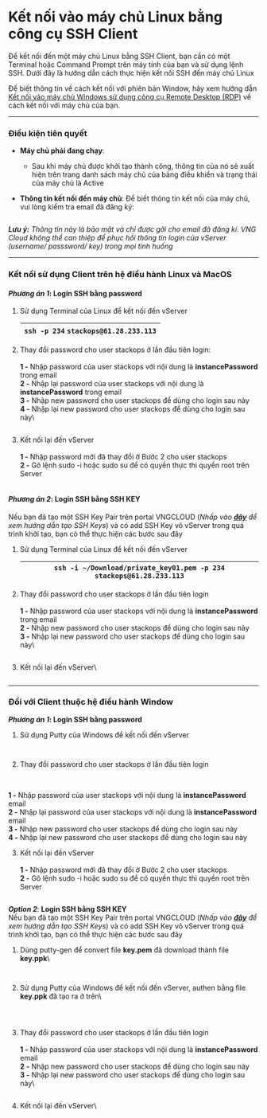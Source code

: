 # Kết nối vào máy chủ Linux bằng công cụ SSH Client

Để kết nối đến một máy chủ Linux bằng SSH Client, bạn cần có một Terminal hoặc Command Prompt trên máy tính của bạn và sử dụng lệnh SSH. Dưới đây là hướng dẫn cách thực hiện kết nối SSH đến máy chủ Linux

Để biết thông tin về cách kết nối với phiên bản Window, hãy xem hướng dẫn [Kết nối vào máy chủ Windows sử dụng công cụ Remote Desktop (RDP)](ket-noi-vao-may-chu-windows-su-dung-cong-cu-remote-desktop-rdp.md) về cách kết nối với máy chủ của bạn.

***

### **Điều kiện tiên quyết** <a href="#ketnoivaomaychulinuxbangcongcusshclient-dieukientienquyet" id="ketnoivaomaychulinuxbangcongcusshclient-dieukientienquyet"></a>

* **Máy chủ phải đang chạy**:
  * Sau khi máy chủ được khởi tạo thành công, thông tin của nó sẽ xuất hiện trên trang danh sách máy chủ của bảng điều khiển và trạng thái của máy chủ là Active
*   **Thông tin kết nối đến máy chủ**: Để biết thông tin kết nối của máy chủ, vui lòng kiểm tra email đã đăng ký:

    <figure><img src="../../../../.gitbook/assets/image (12) (1) (1) (1) (1) (1) (1) (1) (1) (1) (1) (1).png" alt=""><figcaption></figcaption></figure>

_**Lưu ý:** Thông tin này là bảo mật và chỉ được gởi cho email đã đăng kí. VNG Cloud không thể can thiệp để phục hồi thông tin login của vServer (username/ passsword/ key) trong mọi tình huống_

***

### **Kết nối sử dụng Client trên hệ điều hành Linux và MacOS** <a href="#ketnoivaomaychulinuxbangcongcusshclient-ketnoisudungclienttrenhedieuhanhlinuxvamacos" id="ketnoivaomaychulinuxbangcongcusshclient-ketnoisudungclienttrenhedieuhanhlinuxvamacos"></a>

#### _**Phương án 1**_: **Login SSH bằng password** <a href="#ketnoivaomaychulinuxbangcongcusshclient-phuongan1-loginsshbangpassword" id="ketnoivaomaychulinuxbangcongcusshclient-phuongan1-loginsshbangpassword"></a>

1.  Sử dụng Terminal của Linux để kết nối đến vServer

    | `ssh -p 234` `stackops@61.28.233.113` |
    | ------------------------------------- |
2.  Thay đổi password cho user stackops ở lần đầu tiên login:\
    \
    **1 -** Nhập password của user stackops với nội dung là **instancePassword** trong email\
    **2 -** Nhập lại password của user stackops với nội dung là **instancePassword** trong email\
    **3 -** Nhập new password cho user stackops để dùng cho login sau này\
    **4 -** Nhập lại new password cho user stackops để dùng cho login sau này\


    <figure><img src="../../../../.gitbook/assets/image (1) (1) (1) (1) (1) (1) (1) (1) (1) (1) (1) (1) (1) (1) (1) (1) (1) (1) (1) (1) (1) (1) (1) (1) (1) (1) (1) (1) (1) (1) (1) (1) (1) (1) (1) (1) (1) (1) (1) (1) (1) (1) (1).png" alt=""><figcaption></figcaption></figure>
3.  Kết nối lại đến vServer\
    \
    **1 -** Nhập password mới đã thay đổi ở Bước 2 cho user stackops\
    **2 -** Gõ lệnh sudo -i hoặc sudo su để có quyền thực thi quyền root trên Server

    <figure><img src="../../../../.gitbook/assets/image (2) (1) (1) (1) (1) (1) (1) (1) (1) (1) (1) (1) (1) (1) (1) (1) (1) (1) (1) (1) (1) (1) (1) (1) (1) (1) (1) (1) (1) (1).png" alt=""><figcaption></figcaption></figure>

#### _**Phương án 2**_: **Login SSH bằng SSH KEY** <a href="#ketnoivaomaychulinuxbangcongcusshclient-phuongan2-loginsshbangsshkey" id="ketnoivaomaychulinuxbangcongcusshclient-phuongan2-loginsshbangsshkey"></a>

Nếu bạn đã tạo một SSH Key Pair trên portal VNGCLOUD (_Nhấp vào_ [_**đây**_](https://docs.vngcloud.vn/display/ONVINA/SSH+Keys+HCM+03) _để xem hướng dẫn tạo SSH Keys_) và có add SSH Key vô vServer trong quá trình khởi tạo, bạn có thể thực hiện các bước sau đây

1.  Sử dụng Terminal của Linux để kết nối đến vServer

    | `ssh -i ~/Download/private_key01.pem -p 234` `stackops@61.28.233.113` |
    | --------------------------------------------------------------------- |
2.  Thay đổi password cho user stackops ở lần đầu tiên login\
    \
    **1 -** Nhập password của user stackops với nội dung là **instancePassword** trong email\
    **2 -** Nhập new password cho user stackops để dùng cho login sau này\
    **3 -** Nhập lại new password cho user stackops để dùng cho login sau này\


    <figure><img src="../../../../.gitbook/assets/image (3) (1) (1) (1) (1) (1) (1) (1) (1) (1) (1) (1) (1) (1) (1) (1) (1) (1) (1) (1) (1) (1) (1) (1) (1) (1) (1).png" alt=""><figcaption></figcaption></figure>
3.  Kết nối lại đến vServer\


    <figure><img src="../../../../.gitbook/assets/image (4) (1) (1) (1) (1) (1) (1) (1) (1) (1) (1) (1) (1) (1) (1) (1) (1) (1) (1) (1) (1) (1) (1) (1) (1) (1).png" alt=""><figcaption></figcaption></figure>

***

### **Đối với Client thuộc hệ điều hành Window** <a href="#ketnoivaomaychulinuxbangcongcusshclient-doivoiclientthuochedieuhanhwindow" id="ketnoivaomaychulinuxbangcongcusshclient-doivoiclientthuochedieuhanhwindow"></a>

_**Phương án 1**_**: Login SSH bằng password**

1.  Sử dụng Putty của Windows để kết nối đến vServer

    <figure><img src="../../../../.gitbook/assets/image (5) (1) (1) (1) (1) (1) (1) (1) (1) (1) (1) (1) (1) (1) (1) (1) (1) (1) (1) (1) (1) (1).png" alt=""><figcaption></figcaption></figure>

    <figure><img src="../../../../.gitbook/assets/image (6) (1) (1) (1) (1) (1) (1) (1) (1) (1) (1) (1) (1) (1) (1) (1) (1).png" alt=""><figcaption></figcaption></figure>
2. Thay đổi password cho user stackops ở lần đầu tiên login

<figure><img src="../../../../.gitbook/assets/image (8) (1) (1) (1) (1) (1) (1) (1) (1) (1) (1) (1) (1) (1) (1).png" alt=""><figcaption></figcaption></figure>

\
**1 -** Nhập password của user stackops với nội dung là **instancePassword** email\
**2 -** Nhập lại password của user stackops với nội dung là **instancePassword** email\
**3 -** Nhập new password cho user stackops để dùng cho login sau này\
**4 -** Nhập lại new password cho user stackops để dùng cho login sau này

3. Kết nối lại đến vServer\
   \
   **1 -** Nhập password mới đã thay đổi ở Bước 2 cho user stackops\
   **2 -** Gõ lệnh sudo -i hoặc sudo su để có quyền thực thi quyền root trên Server

<figure><img src="../../../../.gitbook/assets/image (9) (1) (1) (1) (1) (1) (1) (1) (1) (1) (1) (1) (1) (1).png" alt=""><figcaption></figcaption></figure>

_**Option 2**_: **Login SSH bằng SSH KEY**\
Nếu bạn đã tạo một SSH Key Pair trên portal VNGCLOUD (_Nhấp vào_ [_**đây**_](../../security/ssh-key-bo-khoa.md) _để xem hướng dẫn tạo SSH Keys_) và có add SSH Key vô vServer trong quá trình khởi tạo, bạn có thể thực hiện các bước sau đây

1.  Dùng putty-gen để convert file **key.pem** đã download thành file **key.ppk**\


    <figure><img src="../../../../.gitbook/assets/image (10) (1) (1) (1) (1) (1) (1) (1) (1) (1) (1) (1) (1) (1).png" alt=""><figcaption></figcaption></figure>

    <figure><img src="../../../../.gitbook/assets/image (11) (1) (1) (1) (1) (1) (1) (1) (1) (1) (1) (1) (1) (1).png" alt=""><figcaption></figcaption></figure>
2.  Sử dụng Putty của Windows để kết nối đến vServer, authen bằng file **key.ppk** đã tạo ra ở trên\


    <figure><img src="../../../../.gitbook/assets/image (12) (1) (1) (1) (1) (1) (1) (1) (1) (1) (1) (1) (1).png" alt=""><figcaption></figcaption></figure>

    <figure><img src="../../../../.gitbook/assets/image (13) (1) (1) (1) (1) (1) (1) (1) (1) (1).png" alt=""><figcaption></figcaption></figure>

    <figure><img src="../../../../.gitbook/assets/image (14) (1) (1) (1) (1) (1) (1) (1).png" alt=""><figcaption></figcaption></figure>
3.  Thay đổi password cho user stackops ở lần đầu tiên login\
    \
    **1 -** Nhập password của user stackops với nội dung là **instancePassword** email\
    **2 -** Nhập new password cho user stackops để dùng cho login sau này\
    **3 -** Nhập lại new password cho user stackops để dùng cho login sau này\


    <figure><img src="../../../../.gitbook/assets/image (15) (1) (1) (1) (1) (1) (1) (1).png" alt=""><figcaption></figcaption></figure>
4.  Kết nối lại đến vServer\


    <figure><img src="../../../../.gitbook/assets/image (16) (1) (1) (1) (1) (1) (1) (1).png" alt=""><figcaption></figcaption></figure>

